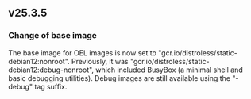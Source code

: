 ## v25.3.5

### Change of base image

The base image for OEL images is now set to "gcr.io/distroless/static-debian12:nonroot". Previously, it was
"gcr.io/distroless/static-debian12:debug-nonroot", which included BusyBox (a minimal shell and basic debugging utilities). Debug
images are still available using the "-debug" tag suffix.
